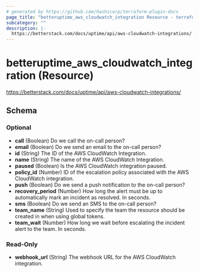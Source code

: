 ```yaml
---
# generated by https://github.com/hashicorp/terraform-plugin-docs
page_title: "betteruptime_aws_cloudwatch_integration Resource - terraform-provider-better-uptime"
subcategory: ""
description: |-
  https://betterstack.com/docs/uptime/api/aws-cloudwatch-integrations/
---
```


# betteruptime_aws_cloudwatch_integration (Resource)

https://betterstack.com/docs/uptime/api/aws-cloudwatch-integrations/



<!-- schema generated by tfplugindocs -->
## Schema

### Optional

- **call** (Boolean) Do we call the on-call person?
- **email** (Boolean) Do we send an email to the on-call person?
- **id** (String) The ID of the AWS CloudWatch Integration.
- **name** (String) The name of the AWS CloudWatch Integration.
- **paused** (Boolean) Is the AWS CloudWatch integration paused.
- **policy_id** (Number) ID of the escalation policy associated with the AWS CloudWatch integration.
- **push** (Boolean) Do we send a push notification to the on-call person?
- **recovery_period** (Number) How long the alert must be up to automatically mark an incident as resolved. In seconds.
- **sms** (Boolean) Do we send an SMS to the on-call person?
- **team_name** (String) Used to specify the team the resource should be created in when using global tokens.
- **team_wait** (Number) How long we wait before escalating the incident alert to the team. In seconds.

### Read-Only

- **webhook_url** (String) The webhook URL for the AWS CloudWatch integration.


